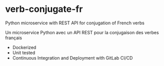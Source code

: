 # verb-conjugate-fr
Python microservice with REST API for conjugation of French verbs

Un microservice Python avec un API REST pour la conjugaison des verbes français

* Dockerized
* Unit tested
* Continuous Integration and Deployment with GitLab CI/CD
